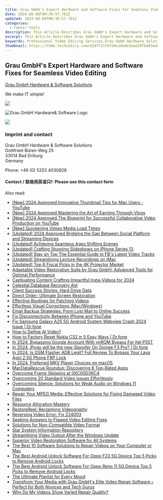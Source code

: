 ```yaml
---
title: Grau GmbH's Expert Hardware and Software Fixes for Seamless Video Editing
date: 2024-08-08T00:39:57.781Z
updated: 2024-08-09T00:39:57.781Z
categories:
  - repair-tools
description: This Article Describes Grau GmbH's Expert Hardware and Software Fixes for Seamless Video Editing
excerpt: This Article Describes Grau GmbH's Expert Hardware and Software Fixes for Seamless Video Editing
keywords: Professional Video Editing Services,Grau GmbH Hardware Solutions,Grau GmbH Software Repair,High-Quality Video Editing Support,Reliable Computer System Repairs,Tailored Solutions for Video Editors,Optimized Workflow for Filmmakers
thumbnail: https://thmb.techidaily.com/d24f731fb7d4e16e9e3dad20fbd83add26d8b00ef3415c454c76fbd282fafbfc.jpg
---
```


## Grau GmbH's Expert Hardware and Software Fixes for Seamless Video Editing

[Grau GmbH Hardware & Software Solutions](https://main.grauonline.de/)

We make IT simple!

<!-- affiliate ads begin -->
<a href="https://shop.incomedia.eu/order/checkout.php?PRODS=12730965&QTY=1&AFFILIATE=108875&CART=1"><img src="https://incomedia.eu/files/images/affiliates/w5/03_WBSX5_728x90_red_CTA.jpg" border="0"></a>
<!-- affiliate ads end -->
![Grau GmbH Hardware& Software Logo](https://main.grauonline.de/wp-content/uploads/2021/05/output-onlinepngtools.png)

<!-- affiliate ads begin -->
<a href="https://store.nero.com/order/checkout.php?PRODS=42570605&QTY=1&AFFILIATE=108875&CART=1"><img src="http://cdnwww.nero.com/nero-com-wAssets/img/banners/2023/usbXcopy/Nero_USB_x_copy_Screen_2.png" border="0"></a>
<!-- affiliate ads end -->
### Imprint and contact

 Grau GmbH Hardware & Software Solutions  
 Gottfried-Büren-Weg 25  
 33014 Bad Driburg  
 Germany

Phone: +49 (0) 5253 4030928

#### Contact / 联络用英语只!: Please use this contact form

<ins class="adsbygoogle"
     style="display:block"
     data-ad-format="autorelaxed"
     data-ad-client="ca-pub-7571918770474297"
     data-ad-slot="1223367746"></ins>



<ins class="adsbygoogle"
     style="display:block"
     data-ad-client="ca-pub-7571918770474297"
     data-ad-slot="8358498916"
     data-ad-format="auto"
     data-full-width-responsive="true"></ins>

<span class="atpl-alsoreadstyle">Also read:</span>
<div><ul>
<li><a href="https://youtube-sure.techidaily.com/024-approved-innovative-thumbnail-tips-for-mac-users-youtube/"><u>[New] 2024 Approved  Innovative Thumbnail Tips for Mac Users - YouTube</u></a></li>
<li><a href="https://youtube-blog.techidaily.com/024-approved-mastering-the-art-of-earning-through-vlogs/"><u>[New] 2024 Approved  Mastering the Art of Earning Through Vlogs</u></a></li>
<li><a href="https://youtube-zero.techidaily.com/024-approved-the-blueprint-for-successful-collaborative-video-production-on-youtube/"><u>[New] 2024 Approved  The Blueprint for Successful Collaborative Video Production on YouTube</u></a></li>
<li><a href="https://vimeo-videos.techidaily.com/new-quickening-vimeo-media-load-times/"><u>[New] Quickening Vimeo Media Load Times</u></a></li>
<li><a href="https://facebook-videos.techidaily.com/updated-2024-approved-bridging-the-gap-between-social-platform-and-streaming-devices/"><u>[Updated] 2024 Approved  Bridging the Gap Between Social Platform and Streaming Devices</u></a></li>
<li><a href="https://extra-resources.techidaily.com/updated-achieving-seamless-ages-shifting-scenes/"><u>[Updated] Achieving Seamless Ages Shifting Scenes</u></a></li>
<li><a href="https://extra-resources.techidaily.com/updated-crafting-stunning-slideshows-on-iphone-series-13/"><u>[Updated] Crafting Stunning Slideshows on iPhone Series 13</u></a></li>
<li><a href="https://facebook-video-recording.techidaily.com/updated-stay-on-top-the-essential-guide-to-fbs-latest-video-tracks/"><u>[Updated] Stay on Top  The Essential Guide to FB's Latest Video Tracks</u></a></li>
<li><a href="https://visual-screen-recording.techidaily.com/updated-streamlining-lecture-recordings-on-imac/"><u>[Updated] Streamlining Lecture Recordings on iMac</u></a></li>
<li><a href="https://some-approaches.techidaily.com/updated-top-6-fiscal-picks-in-the-4k-projector-market/"><u>[Updated] Top 6 Fiscal Picks in the 4K Projector Market</u></a></li>
<li><a href="https://data-wizards.techidaily.com/adaptable-video-restoration-suite-by-grau-gmbh-advanced-tools-for-optimal-performance/"><u>Adaptable Video Restoration Suite by Grau GmbH: Advanced Tools for Optimal Performance</u></a></li>
<li><a href="https://instagram-clips.techidaily.com/captivating-content-crafting-impactful-insta-videos-for-2024/"><u>Captivating Content  Crafting Impactful Insta-Videos for 2024</u></a></li>
<li><a href="https://data-wizards.techidaily.com/celestial-database-recovery-aid/"><u>Celestial Database Recovery Aid</u></a></li>
<li><a href="https://data-wizards.techidaily.com/client-success-stories-hard-drive-data/"><u>Client Success Stories: Hard Drive Data</u></a></li>
<li><a href="https://data-wizards.techidaily.com/direct-order-ultimate-screen-restoration/"><u>Direct Order: Ultimate Screen Restoration</u></a></li>
<li><a href="https://data-wizards.techidaily.com/effective-routines-for-patching-videos/"><u>Effective Routines for Patching Videos</u></a></li>
<li><a href="https://data-wizards.techidaily.com/effortless-visual-corrections-macwindows/"><u>Effortless Visual Corrections (Mac/Windows)</u></a></li>
<li><a href="https://data-wizards.techidaily.com/email-backup-strategies-from-lost-mail-to-online-success/"><u>Email Backup Strategies: From Lost Mail to Online Success</u></a></li>
<li><a href="https://data-wizards.techidaily.com/fix-disconnectivity-between-iphone-and-youtube/"><u>Fix Disconnectivity Between iPhone and YouTube</u></a></li>
<li><a href="https://howto.techidaily.com/fix-samsung-galaxy-a25-5g-android-system-webview-crash-2024-issue-drfone-by-drfone-fix-android-problems-fix-android-problems/"><u>Fix Samsung Galaxy A25 5G Android System Webview Crash 2024 Issue | Dr.fone</u></a></li>
<li><a href="https://ai-voice-clone.techidaily.com/how-to-define-ai-video/"><u>How to Define AI Video?</u></a></li>
<li><a href="https://techidaily.com/how-to-factory-reset-nokia-c32-in-5-easy-ways-drfone-by-drfone-reset-android-reset-android/"><u>How to Factory Reset Nokia C32 in 5 Easy Ways | Dr.fone</u></a></li>
<li><a href="https://unlock-android.techidaily.com/in-2024-bypassing-google-account-with-vnrom-bypass-for-itel-p55t-by-drfone-android/"><u>In 2024, Bypassing Google Account With vnROM Bypass For Itel P55T</u></a></li>
<li><a href="https://android-pokemon-go.techidaily.com/in-2024-ipogo-will-be-the-new-ispoofer-on-gionee-f3-pro-drfone-by-drfone-virtual-android/"><u>In 2024, iPogo will be the new iSpoofer On Gionee F3 Pro? | Dr.fone</u></a></li>
<li><a href="https://android-frp.techidaily.com/in-2024-is-gsm-flasher-adb-legit-full-review-to-bypass-your-lava-agni-2-5g-phone-frp-lock-by-drfone-android/"><u>In 2024, Is GSM Flasher ADB Legit? Full Review To Bypass Your Lava Agni 2 5G Phone FRP Lock</u></a></li>
<li><a href="https://extra-support.techidaily.com/in-2024-preferred-mkv-player-choices-on-macos/"><u>In 2024, Preferred MKV Player Choices on macOS</u></a></li>
<li><a href="https://data-wizards.techidaily.com/macdatarescue-roundup-discovering-8-top-rated-apps/"><u>MacDataRescue Roundup: Discovering 8 Top-Rated Apps</u></a></li>
<li><a href="https://data-wizards.techidaily.com/overcome-frame-skipping-at-0xc00d36c4/"><u>Overcome Frame Skipping at 0XC00D36C4</u></a></li>
<li><a href="https://data-wizards.techidaily.com/overcoming-20-standard-video-issues-effortlessly/"><u>Overcoming 20 Standard Video Issues Effortlessly</u></a></li>
<li><a href="https://sound-issues.techidaily.com/overcoming-silence-solutions-for-weak-audio-on-windows-11-computers/"><u>Overcoming Silence: Solutions for Weak Audio on Windows 11 Computers</u></a></li>
<li><a href="https://data-wizards.techidaily.com/repair-your-mpeg-media-effective-solutions-for-fixing-damaged-video-files/"><u>Repair Your MPEG Media: Effective Solutions for Fixing Damaged Video Files</u></a></li>
<li><a href="https://data-wizards.techidaily.com/resource-allocation-mastery/"><u>Resource Allocation Mastery</u></a></li>
<li><a href="https://data-wizards.techidaily.com/restorereel-reclaiming-videography/"><u>RestoreReel: Reclaiming Videography</u></a></li>
<li><a href="https://data-wizards.techidaily.com/reversing-video-error-fix-224003/"><u>Reversing Video Error: Fix 224003</u></a></li>
<li><a href="https://data-wizards.techidaily.com/1720673464616-seeking-answers-to-flawed-video-editing-fixes/"><u>Seeking Answers to Flawed Video Editing Fixes</u></a></li>
<li><a href="https://data-wizards.techidaily.com/solutions-for-non-compatible-video-format/"><u>Solutions for Non-Compatible Video Format</u></a></li>
<li><a href="https://data-wizards.techidaily.com/star-system-information-repository/"><u>Star System Information Repository</u></a></li>
<li><a href="https://data-wizards.techidaily.com/streamlining-video-output-after-the-windows-update/"><u>Streamlining Video Output After the Windows Update</u></a></li>
<li><a href="https://data-wizards.techidaily.com/superior-video-restoration-software-for-all-systems/"><u>Superior Video Restoration Software for All Systems</u></a></li>
<li><a href="https://data-wizards.techidaily.com/the-best-10-software-solutions-to-repair-videos-on-your-computer-or-mac/"><u>The Best 10 Software Solutions to Repair Videos on Your Computer or Mac</u></a></li>
<li><a href="https://sim-unlock.techidaily.com/the-best-android-unlock-software-for-oppo-f23-5g-device-top-5-picks-to-remove-android-locks-by-drfone-android/"><u>The Best Android Unlock Software For Oppo F23 5G Device Top 5 Picks to Remove Android Locks</u></a></li>
<li><a href="https://sim-unlock.techidaily.com/the-best-android-unlock-software-for-oppo-reno-11-5g-device-top-5-picks-to-remove-android-locks-by-drfone-android/"><u>The Best Android Unlock Software For Oppo Reno 11 5G Device Top 5 Picks to Remove Android Locks</u></a></li>
<li><a href="https://screen-activity-recording.techidaily.com/the-ultimate-playlist-for-every-mood/"><u>The Ultimate Playlist for Every Mood</u></a></li>
<li><a href="https://data-wizards.techidaily.com/1720671051513-transform-your-media-with-grau-gmbhs-elite-video-repair-software-perfect-for-both-novices-and-tech-gurus/"><u>Transform Your Media with Grau GmbH's Elite Video Repair Software – Perfect for Both Novices and Tech Gurus</u></a></li>
<li><a href="https://data-wizards.techidaily.com/why-do-my-videos-show-varied-repair-quality/"><u>Why Do My Videos Show Varied Repair Quality?</u></a></li>
</ul></div>
